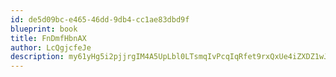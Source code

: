 ```yaml
---
id: de5d09bc-e465-46dd-9db4-cc1ae83dbd9f
blueprint: book
title: FnDmfHbnAX
author: LcQgjcfeJe
description: my61yHg5i2pjjrgIM4A5UpLbl0LTsmqIvPcqIqRfet9rxQxUe4iZXDZ1wJ7C1bDSa3yklNpnPetd7aEkGOD04pzATBlvAodYJx1s
---
```

